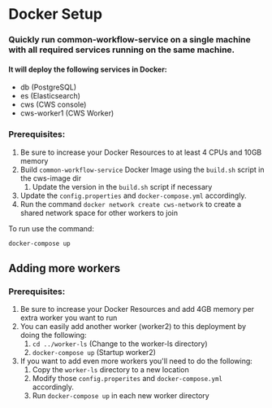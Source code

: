 # Docker Setup

### Quickly run common-workflow-service on a single machine with all required services running on the same machine.

#### It will deploy the following services in Docker:

-  db (PostgreSQL)
-  es (Elasticsearch)
-  cws (CWS console)
-  cws-worker1 (CWS Worker)

### Prerequisites:

1. Be sure to increase your Docker Resources to at least 4 CPUs and 10GB memory
2. Build `common-workflow-service` Docker Image using the `build.sh` script in the cws-image dir
   1. Update the version in the `build.sh` script if necessary
3. Update the `config.properties` and `docker-compose.yml` accordingly.
4. Run the command `docker network create cws-network` to create a shared network space for other workers to join

To run use the command:

    docker-compose up

## Adding more workers

### Prerequisites:

1. Be sure to increase your Docker Resources and add 4GB memory per extra worker you want to run
2. You can easily add another worker (worker2) to this deployment by doing the following:
   1. `cd ../worker-ls` (Change to the worker-ls directory)
   2. `docker-compose up` (Startup worker2)
3. If you want to add even more workers you'll need to do the following:
   1. Copy the `worker-ls` directory to a new location
   2. Modify those `config.properites` and `docker-compose.yml` accordingly.
   3. Run `docker-compose up` in each new worker directory
